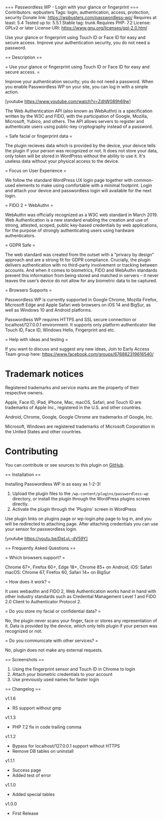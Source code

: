 === Passwordless WP - Login with your glance or fingerprint ===
Contributors: wpbusters
Tags: login, authentication, access, protection, security
Donate link: https://wpbusters.com/passwordless-wp/
Requires at least: 5.4
Tested up to: 5.5.1
Stable tag: trunk
Requires PHP: 7.2
License: GPLv2 or later
License URI: https://www.gnu.org/licenses/gpl-2.0.html

Use your glance or fingerprint using Touch ID or Face ID for easy and secure access. Improve your authentication security, you do not need a password.

== Description ==

= Use your glance or fingerprint using Touch ID or Face ID for easy and secure access. =

Improve your authentication security; you do not need a password.
When you enable Passwordless WP on your site, you can log in with a simple action.

[youtube https://www.youtube.com/watch?v=ZdhW089h69w]

The Web Authentication API (also known as WebAuthn) is a specification written by the W3C and FIDO, with the participation of Google, Mozilla, Microsoft, Yubico, and others. The API allows servers to register and authenticate users using public-key cryptography instead of a password.

= Safe facial or fingerprint data =

The plugin recieves data which is provided by the device, your deivce tells the plugin if your person was recognized or not. It does not store your data, only token will be stored in WordPress without the ability to use it. It's useless data without your physical access to the device.

= Focus on User Experience =

We follow the standard WordPress UX login page together with common-used elements to make using comfortable with a minimal footprint. Login and attach your device and passwordless login will available for the next login.

= FIDO 2 + WebAuthn = 

WebAuthn was officially recognized as a W3C web standard in March 2019. Web Authentication is a new standard enabling the creation and use of strong, attested, scoped, public key-based credentials by web applications, for the purpose of strongly authenticating users using hardware authenticators.

= GDPR Safe =

The web standard was created from the outset with a “privacy by design” approach and are a strong fit for GDPR compliance. Crucially, the plugin delivers authentication with no third-party involvement or tracking between accounts. And when it comes to biometrics, FIDO and WebAuthn standards prevent this information from being stored and matched in servers – it never leaves the user’s device do not allow for any biometric data to be captured.

= Browsers Supports =

Passwordless WP is currently supported in Google Chrome, Mozilla Firefox, Microsoft Edge and Apple Safari web browsers on iOS 14 and BigSur, as well as Windows 10 and Android platforms.

Passwordless WP requires HTTPS and SSL secure connection or localhost/127.0.0.1 environment. It supports only platform authenticator like Touch ID, Face ID, Windows Hello, Fingerprint and etc.

= Help with ideas and testing =

If you want to discuss and suggest any new ideas,
Join to Early Access Team group here: https://www.facebook.com/groups/676882319616540/

# Trademark notices

Registered trademarks and service marks are the property of their respective owners.

Apple, Face ID, iPad, iPhone, Mac, macOS, Safari, and Touch ID are trademarks of Apple Inc., registered in the U.S. and other countries.

Android, Chrome, Google, Google Chrome are trademarks of Google, Inc.

Microsoft, Windows are registered trademarks of Microsoft Corporation in the United States and other countries.

# Contributing

You can contribute or see sources to this plugin on [GitHub](https://github.com/WP-Busters/passwordless-wp).

== Installation ==

Installing Passwordless WP is as easy as 1-2-3!

1. Upload the plugin files to the `/wp-content/plugins/passwordless-wp` directory, or install the plugin through the WordPress plugins screen directly.
2. Activate the plugin through the 'Plugins' screen in WordPress

Use plugin links on plugins page or wp-login.php page to log in, and you will be redirected to attaching page. After attaching credentials you can use your sensor for passwordless login.

[youtube https://youtu.be/DeLyL-dV59Y]

== Frequently Asked Questions ==

= Which browsers support? =

Chrome 67+, Firefox 60+, Edge 18+, Chrome 85+ on Android,
iOS: Safari
macOS: Chrome 67, Firefox 60, Safari 14+ on BigSur

= How does it work? =

It uses webauthn and FIDO 2, Web Authentication works hand in hand with other industry standards such as Credential Management Level 1 and FIDO 2.0 Client to Authenticator Protocol 2.

= Do you store my facial or confidential data? =

No, the plugin never scans your finger, face or stores any representation of it. Data is provided by the device, which only tells plugin if your person was recognized or not.

= Do you communicate with other services? = 

No, plugin does not make any external requests.

== Screenshots ==

1. Using the fingerprint sensor and Touch ID in Chrome to login
2. Attach your biometric credentials to your account
3. Use previously used names for faster login

== Changelog ==

v1.1.6
* RS support without gmp

v1.1.3
* PHP 7.2 fix in code trailing comma

v1.1.2
* Bypass for localhost/127.0.0.1 support without HTTPS
* Remove DB tables on uninstall

v1.1.1
* Success page
* Added test of error

v1.1.0
* Added special tables

v1.0.0
* First Release
